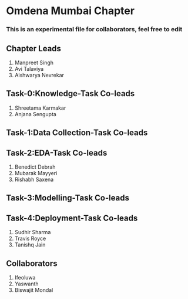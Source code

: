 # Omdena Mumbai Chapter

### **This is an experimental file for collaborators, feel free to edit**

## Chapter Leads

1. Manpreet Singh
2. Avi Talaviya
3. Aishwarya Nevrekar

## Task-0:Knowledge-Task Co-leads
1. Shreetama Karmakar
2. Anjana Sengupta

## Task-1:Data Collection-Task Co-leads

## Task-2:EDA-Task Co-leads
1. Benedict Debrah
2. Mubarak Mayyeri
3. Rishabh Saxena

## Task-3:Modelling-Task Co-leads

## Task-4:Deployment-Task Co-leads
1. Sudhir Sharma 
2. Travis Royce 
3. Tanishq Jain

## Collaborators
1. Ifeoluwa
2. Yaswanth
3. Biswajit Mondal


